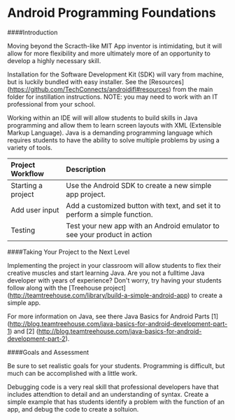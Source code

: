 Android Programming Foundations
===============

####Introduction 

Moving beyond the Scracth-like MIT App inventor is intimidating, but it will allow for more flexibility and more ultimately more of an opportunity to develop a highly necessary skill. 

Installation for the Software Development Kit (SDK) will vary from machine, but is luckily bundled with easy installer.  See the [Resources] (https://github.com/TechConnects/androidifl#resources) from the main folder for instillation instructions.  NOTE: you may need to work with an IT professional from your school.    

Working within an IDE will will allow students to build skills in Java programming and allow them to learn screen layouts with XML (Extensible Markup Language).  Java is a demanding programming language which requires students to have the ability to solve multiple problems by using a variety of tools.  


|**Project Workflow**| Description |
|:-------------------|:------------|
|Starting a project  | Use the Android SDK to create a new simple app project. |
|Add user input      | Add a customized button with text, and set it to perform a simple function. |  
| Testing            | Test your new app with an Android emulator to see your product in action | 

####Taking Your Project to the Next Level

Implementing the project in your classroom will allow students to flex their creative muscles and start learning Java.  Are you not a fulltime Java developer with years of experience?  Don't worry, try having your students follow along with the [Treehouse project] (http://teamtreehouse.com/library/build-a-simple-android-app) to create a simple app.  

For more information on Java, see there Java Basics for Android Parts [1] (http://blog.teamtreehouse.com/java-basics-for-android-development-part-1) and [2] (http://blog.teamtreehouse.com/java-basics-for-android-development-part-2).

####Goals and Assessment

Be sure to set realistic goals for your students.  Programming is difficult, but much can be accomplished with a little work.  

Debugging code is a very real skill that professional developers have that includes attendtion to detail and an understanding of syntax.  Create a simple example that has students identify a problem with the function of an app, and debug the code to create a soltuion.  

